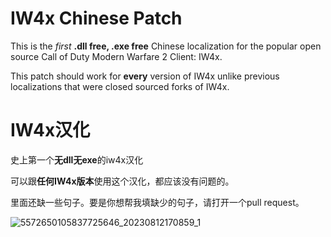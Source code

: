 # IW4x Chinese Patch

This is the *first* **.dll free, .exe free** Chinese localization for the popular open source Call of Duty Modern Warfare 2 Client: IW4x.

This patch should work for **every** version of IW4x unlike previous localizations that were closed sourced forks of IW4x.

# IW4x汉化

史上第一个**无dll无exe**的iw4x汉化

可以跟**任何IW4x版本**使用这个汉化，都应该没有问题的。

里面还缺一些句子。要是你想帮我填缺少的句子，请打开一个pull request。

![5572650105837725646_20230812170859_1](https://github.com/maiyuzhe/iw4x-chinese/assets/100047986/20fe80e7-b7a3-4fad-b6d8-65f7aa1dcfd6)
